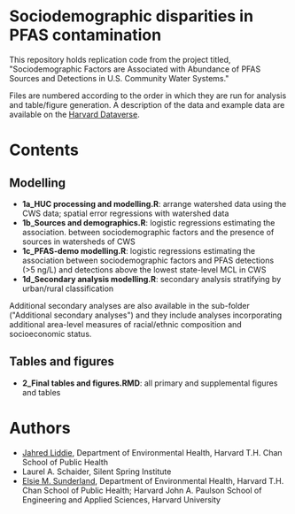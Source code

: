# Sociodemographic disparities in PFAS contamination
This repository holds replication code from the project titled, "Sociodemographic Factors are Associated with Abundance of PFAS Sources and Detections in U.S. Community Water Systems." 

Files are numbered according to the order in which they are run for analysis and table/figure generation. A description of the data and example data are available on the [Harvard Dataverse](https://doi.org/10.7910/DVN/8LPLCF).

# Contents
## Modelling  

- **1a_HUC processing and modelling.R**: arrange watershed data using the CWS data; spatial error regressions with watershed data
- **1b_Sources and demographics.R**: logistic regressions estimating the association. between sociodemographic factors and the presence of sources in watersheds of CWS
- **1c_PFAS-demo modelling.R**: logistic regressions estimating the association between sociodemographic factors and PFAS detections (>5 ng/L) and detections above the lowest state-level MCL in CWS
- **1d_Secondary analysis modelling.R**: secondary analysis stratifying by urban/rural classification 

Additional secondary analyses are also available in the sub-folder ("Additional secondary analyses") and they include analyses incorporating additional area-level measures of racial/ethnic composition and socioeconomic status.

## Tables and figures  

- **2_Final tables and figures.RMD**: all primary and supplemental figures and tables

# Authors  

- [Jahred Liddie](https://scholar.harvard.edu/jmliddie), Department of Environmental Health, Harvard T.H. Chan School of Public Health
- Laurel A. Schaider, Silent Spring Institute
- [Elsie M. Sunderland](https://bgc.seas.harvard.edu/), Department of Environmental Health, Harvard T.H. Chan School of Public Health; Harvard John A. Paulson School of Engineering and Applied Sciences, Harvard University